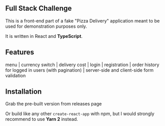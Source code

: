 ## Full Stack Challenge

This is a front-end part of a fake "Pizza Delivery" application meant to be used for demonstration purposes only.

It is written in React and **TypeScript**.

## Features

menu | currency switch | delivery cost | login | registration | order history for logged in users (with pagination) | server-side and client-side form validation

## Installation

Grab the pre-built version from releases page

Or build like any other `create-react-app` with npm, but I would strongly recommend to use **Yarn 2** instead.

